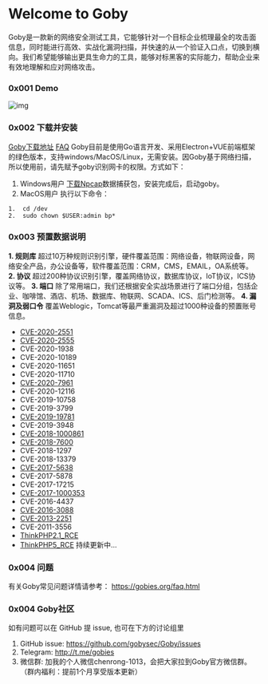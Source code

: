 # Welcome to Goby
Goby是一款新的网络安全测试工具，它能够针对一个目标企业梳理最全的攻击面信息，同时能进行高效、实战化漏洞扫描，并快速的从一个验证入口点，切换到横向。我们希望能够输出更具生命力的工具，能够对标黑客的实际能力，帮助企业来有效地理解和应对网络攻击。
### 0x001 Demo
![img](https://cn.gobies.org/static_front/img/scan.gif)
### 0x002 下载并安装
[Goby下载地址](https://cn.gobies.org/)   [FAQ](https://gobies.org/faq.html)
Goby目前是使用Go语言开发、采用Electron+VUE前端框架的绿色版本，支持windows/MacOS/Linux，无需安装。因Goby基于网络扫描，所以使用前，请先赋予goby识别网卡的权限。方式如下：
1. Windows用户 
   [下载Npcap](https://nmap.org/npcap/dist/npcap-0.9983.exe)数据捕获包，安装完成后，启动goby。 
2. MacOS用户 
   执行以下命令：
```
1.  cd /dev
2.  sudo chown $USER:admin bp*
```
### 0x003 预置数据说明
**1. 规则库** 
超过10万种规则识别引擎，硬件覆盖范围：网络设备，物联网设备，网络安全产品，办公设备等，软件覆盖范围：CRM，CMS，EMAIL，OA系统等。
**2. 协议** 
超过200种协议识别引擎，覆盖网络协议，数据库协议，IoT协议，ICS协议等。
**3. 端口** 
除了常用端口，我们还根据安全实战场景进行了端口分组，包括企业、咖啡馆、酒店、机场、数据库、物联网、SCADA、ICS、后门检测等。
**4. 漏洞及弱口令** 
覆盖Weblogic，Tomcat等最严重漏洞及超过1000种设备的预置账号信息。
- [CVE-2020-2551](https://github.com/gobysec/GobyVuls/blob/master/WebLogic/CVE-2020-2555)
- [CVE-2020-2555](https://github.com/gobysec/GobyVuls/blob/master/WebLogic/CVE-2020-2555)
- CVE-2020-1938 
- CVE-2020-10189
- CVE-2020-11651
- CVE-2020-11710
- [CVE-2020-7961](https://github.com/gobysec/GobyVuls/blob/master/LiferayPortal/CVE-2020-7961)
- CVE-2020-12116
- CVE-2019-10758
- CVE-2019-3799
- [CVE-2019-19781](https://github.com/gobysec/GobyVuls/blob/master/Citrix/CVE-2019-19781)
- CVE-2019-3948
- [CVE-2018-1000861](https://github.com/gobysec/GobyVuls/tree/master/Jenkins/CVE-2018-1000861)
- [CVE-2018-7600](https://github.com/gobysec/GobyVuls/tree/master/Drupal/CVE-2018-7600)
- CVE-2018-1297
- CVE-2018-13379
- [CVE-2017-5638](https://github.com/gobysec/GobyVuls/tree/master/Struts2/S2-046(CVE-2017-5638))
- CVE-2017-5878
- CVE-2017-17215
- [CVE-2017-1000353](https://github.com/gobysec/GobyVuls/blob/master/Jenkins/CVE-2017-1000353)
- CVE-2016-4437
- [CVE-2016-3088](https://github.com/gobysec/GobyVuls/tree/master/ActiveMQ/CVE-2016-3088)
- [CVE-2013-2251](https://github.com/gobysec/GobyVuls/tree/master/Struts2/S2-016(CVE-2013-2251))
- CVE-2011-3556
- [ThinkPHP2.1_RCE](https://github.com/gobysec/GobyVuls/tree/master/ThinkPHP/ThinkPHP2.1_RCE)
- [ThinkPHP5_RCE](https://github.com/gobysec/GobyVuls/tree/master/ThinkPHP/ThinkPHP5_RCE)
持续更新中… 
### 0x004 问题
有关Goby常见问题详情请参考：
https://gobies.org/faq.html
### 0x004 Goby社区
如有问题可以在 GitHub 提 issue, 也可在下方的讨论组里
1. GitHub issue: https://github.com/gobysec/Goby/issues
2. Telegram: http://t.me/gobies
3. 微信群: 加我的个人微信chenrong-1013，会把大家拉到Goby官方微信群。（群内福利：提前1个月享受版本更新）

